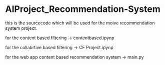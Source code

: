 # AIProject_Recommendation-System 
this is the sourcecode which will be used for the moive recommendation system project.

for the content based filtering -> contentbased.ipynp

for the collabrtive based filtering -> CF Project.ipynp

for the web app content based recommendation system -> main.py
